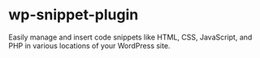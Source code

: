 # wp-snippet-plugin
Easily manage and insert code snippets like HTML, CSS, JavaScript, and PHP in various locations of your WordPress site.
